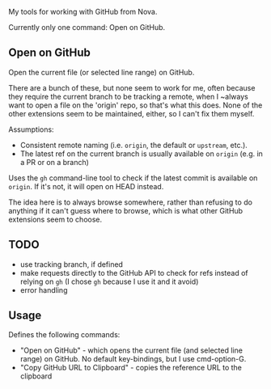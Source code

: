 My tools for working with GitHub from Nova.

Currently only one command: Open on GitHub.

## Open on GitHub

Open the current file (or selected line range) on GitHub.

There are a bunch of these, but none seem to work for me,
often because they require the current branch to be tracking a remote,
when I ~always want to open a file on the 'origin' repo,
so that's what this does.
None of the other extensions seem to be maintained, either, so I can't fix them myself.

Assumptions:

- Consistent remote naming (i.e. `origin`, the default or `upstream`, etc.).
- The latest ref on the current branch is usually available on `origin` (e.g. in a PR or on a branch)

Uses the `gh` command-line tool to check if the latest commit is available on `origin`.
If it's not, it will open on HEAD instead.

The idea here is to always browse somewhere, rather than refusing to do anything if it can't guess where to browse,
which is what other GitHub extensions seem to choose.

## TODO

- use tracking branch, if defined
- make requests directly to the GitHub API to check for refs instead of relying on `gh` (I chose `gh` because I use it and it avoid)
- error handling

## Usage

Defines the following commands:

- "Open on GitHub" - which opens the current file (and selected line range) on GitHub. No default key-bindings, but I use cmd-option-G.
- "Copy GitHub URL to Clipboard" - copies the reference URL to the clipboard
